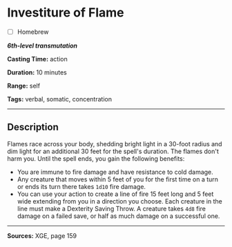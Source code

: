 # Investiture of Flame

- [ ] Homebrew

***6th-level transmutation***

**Casting Time:** action

**Duration:** 10 minutes

**Range:** self

**Tags:** verbal, somatic, concentration

---

## Description
Flames race across your body, shedding bright light in a 30-foot radius and dim light for an additional 30 feet for the spell's duration.
The flames don't harm you.
Until the spell ends, you gain the following benefits:
- You are immune to fire damage and have resistance to cold damage.
- Any creature that moves within 5 feet of you for the first time on a turn or ends its turn there takes `1d10` fire damage.
- You can use your action to create a line of fire 15 feet long and 5 feet wide extending from you in a direction you choose.
	Each creature in the line must make a Dexterity Saving Throw.
	A creature takes `4d8` fire damage on a failed save, or half as much damage on a successful one.

---

**Sources:** XGE, page 159
